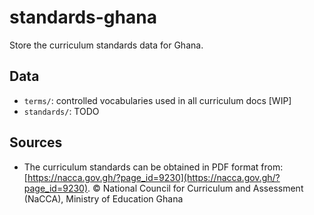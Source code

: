 # standards-ghana
Store the curriculum standards data for Ghana.


Data
----

 - `terms/`: controlled vocabularies used in all curriculum docs [WIP]
 - `standards/`: TODO


Sources
-------

 - The curriculum standards can be obtained in PDF format from:
   [https://nacca.gov.gh/?page_id=9230](https://nacca.gov.gh/?page_id=9230).
   © National Council for Curriculum and Assessment (NaCCA), Ministry of Education Ghana

